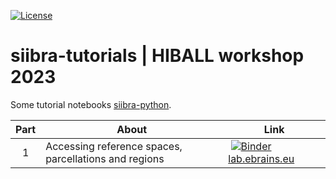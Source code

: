 [![License](https://img.shields.io/badge/License-Apache%202.0-blue.svg)](https://opensource.org/licenses/Apache-2.0)

# siibra-tutorials | HIBALL workshop 2023

Some tutorial notebooks [siibra-python](https://github.com/FZJ-INM1-BDA/siibra-python).

Part | About | Link
:---: | --- | ---
1 | Accessing reference spaces, parcellations and regions | [![Binder](https://mybinder.org/badge_logo.svg)](https://mybinder.org/v2/gh/FZJ-INM1-BDA/siibra-tutorials/HEAD?filepath=01-BasicConcepts.ipynb) [lab.ebrains.eu](https://lab.ebrains.eu/hub/user-redirect/git-pull?repo=https%3A%2F%2Fgithub.com%2FFZJ-INM1-BDA%2Fsiibra-tutorials.git&urlpath=tree%2Fsiibra-tutorials.git%2F01-BasicConcepts.ipynb&branch=main)
